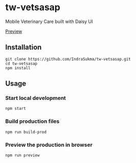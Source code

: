 # tw-vetsasap

Mobile Veterinary Care built with Daisy UI

[Preview](https://indrasukma.github.io/tw-vetsasap/)

## Installation

```
git clone https://github.com/IndraSukma/tw-vetsasap.git
cd tw-vetsasap
npm install
```

## Usage

### Start local development

```
npm start
```

### Build production files

```
npm run build-prod
```

### Preview the production in browser

```
npm run preview
```
